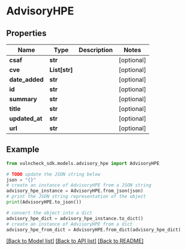 # AdvisoryHPE


## Properties

Name | Type | Description | Notes
------------ | ------------- | ------------- | -------------
**csaf** | **str** |  | [optional] 
**cve** | **List[str]** |  | [optional] 
**date_added** | **str** |  | [optional] 
**id** | **str** |  | [optional] 
**summary** | **str** |  | [optional] 
**title** | **str** |  | [optional] 
**updated_at** | **str** |  | [optional] 
**url** | **str** |  | [optional] 

## Example

```python
from vulncheck_sdk.models.advisory_hpe import AdvisoryHPE

# TODO update the JSON string below
json = "{}"
# create an instance of AdvisoryHPE from a JSON string
advisory_hpe_instance = AdvisoryHPE.from_json(json)
# print the JSON string representation of the object
print(AdvisoryHPE.to_json())

# convert the object into a dict
advisory_hpe_dict = advisory_hpe_instance.to_dict()
# create an instance of AdvisoryHPE from a dict
advisory_hpe_from_dict = AdvisoryHPE.from_dict(advisory_hpe_dict)
```
[[Back to Model list]](../README.md#documentation-for-models) [[Back to API list]](../README.md#documentation-for-api-endpoints) [[Back to README]](../README.md)


